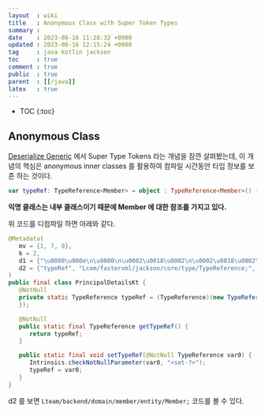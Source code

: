 ```yaml
---
layout  : wiki
title   : Anonymous Class with Super Token Types 
summary : 
date    : 2023-08-16 11:28:32 +0900
updated : 2023-08-16 12:15:24 +0900
tag     : java kotlin jackson
toc     : true
comment : true
public  : true
parent  : [[/java]]
latex   : true
---
```

* TOC
{:toc}

## Anonymous Class

[Deserialize Generic](https://baekjungho.github.io/wiki/java/java-deserialize-generic/) 에서 Super Type Tokens 라는 개념을 잠깐 살펴봤는데, 
이 개념의 핵심은 anonymous inner classes 를 활용하여 컴파일 시간동안 타입 정보를 보존 하는 것이다.

```kotlin
var typeRef: TypeReference<Member> = object : TypeReference<Member>() {}
```

__익명 클래스는 내부 클래스이기 때문에 Member 에 대한 참조를 가지고 있다.__

위 코드를 디컴파일 하면 아래와 같다.

```java
@Metadata(
   mv = {1, 7, 0},
   k = 2,
   d1 = {"\u0000\u000e\n\u0000\n\u0002\u0018\u0002\n\u0002\u0018\u0002\n\u0002\b\u0005\" \u0010\u0000\u001a\b\u0012\u0004\u0012\u00020\u00020\u0001X\u0086\u000e¢\u0006\u000e\n\u0000\u001a\u0004\b\u0003\u0010\u0004\"\u0004\b\u0005\u0010\u0006¨\u0006\u0007"},
   d2 = {"typeRef", "Lcom/fasterxml/jackson/core/type/TypeReference;", "Lteam/backend/domain/member/entity/Member;", "getTypeRef", "()Lcom/fasterxml/jackson/core/type/TypeReference;", "setTypeRef", "(Lcom/fasterxml/jackson/core/type/TypeReference;)V", "api"}
)
public final class PrincipalDetailsKt {
   @NotNull
   private static TypeReference typeRef = (TypeReference)(new TypeReference() {
   });

   @NotNull
   public static final TypeReference getTypeRef() {
      return typeRef;
   }

   public static final void setTypeRef(@NotNull TypeReference var0) {
      Intrinsics.checkNotNullParameter(var0, "<set-?>");
      typeRef = var0;
   }
}
```

d2 를 보면 `Lteam/backend/domain/member/entity/Member;` 코드를 볼 수 있다.